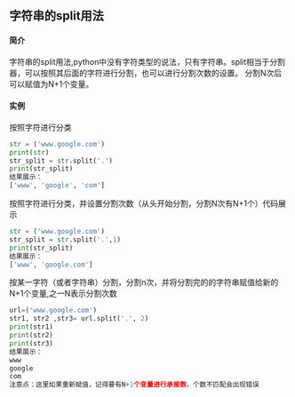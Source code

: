 ## 字符串的split用法
#### 简介
字符串的split用法,python中没有字符类型的说法，只有字符串。split相当于分割器，可以按照其后面的字符进行分割，也可以进行分割次数的设置。
分割N次后可以赋值为N+1个变量。
#### 实例
按照字符进行分类
```.py
str = ('www.google.com')
print(str)
str_split = str.split('.')
print(str_split)
结果展示：
['www', 'google', 'com']
```
按照字符进行分类，并设置分割次数（从头开始分割，分割N次有N+1个）代码展示
```.py
str = ('www.google.com')
str_split = str.split('.',1)
print(str_split)
结果展示：
['www', 'google.com']
```
按某一字符（或者字符串）分割，分割n次，并将分割完的的字符串赋值给新的N+1个变量,之一N表示分割次数
```.py
url=('www.google.com')
str1, str2 ,str3= url.split('.', 2)
print(str1)
print(str2)
print(str3)
结果展示：
www
google
com
注意点：这里如果重新赋值，记得要有N+1个变量进行承接数，个数不匹配会出现错误
```
